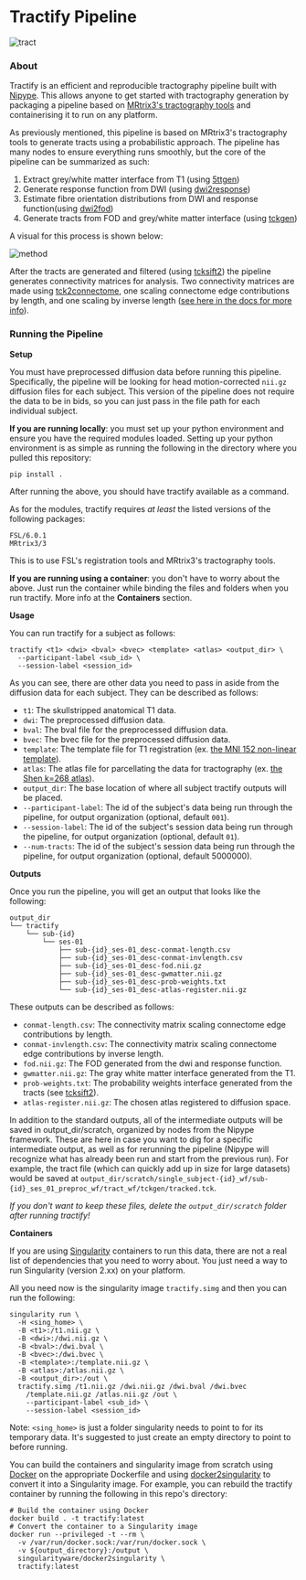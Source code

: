 # Tractify Pipeline

![tract](https://user-images.githubusercontent.com/54225067/122474320-0d94df80-cf91-11eb-86c9-066c1adffb39.png)

### About

Tractify is an efficient and reproducible tractography pipeline built with [Nipype](https://nipype.readthedocs.io/en/latest/). This allows anyone to get started with tractography generation by packaging a pipeline based on [MRtrix3's tractography tools](https://mrtrix.readthedocs.io/en/latest/reference/commands_list.html) and containerising it to run on any platform.

As previously mentioned, this pipeline is based on MRtrix3's tractography tools to generate tracts using a probabilistic approach. The pipeline has many nodes to ensure everything runs smoothly, but the core of the pipeline can be summarized as such:
1. Extract grey/white matter interface from T1 (using [5ttgen](https://mrtrix.readthedocs.io/en/latest/reference/commands/5ttgen.html))
2. Generate response function from DWI (using [dwi2response](https://mrtrix.readthedocs.io/en/latest/reference/commands/dwi2response.html))
3. Estimate fibre orientation distributions from DWI and response function(using [dwi2fod](https://mrtrix.readthedocs.io/en/latest/reference/commands/dwi2fod.html))
4. Generate tracts from FOD and grey/white matter interface (using [tckgen](https://mrtrix.readthedocs.io/en/latest/reference/commands/tckgen.html))

A visual for this process is shown below: 

![method](https://user-images.githubusercontent.com/54225067/122474400-29988100-cf91-11eb-8da2-59fb303b7b3a.png)

After the tracts are generated and filtered (using [tcksift2](https://mrtrix.readthedocs.io/en/latest/reference/commands/tcksift2.html)) the pipeline generates connectivity matrices for analysis. Two connectivity matrices are made using [tck2connectome](https://mrtrix.readthedocs.io/en/latest/reference/commands/tck2connectome.html), one scaling connectome edge contributions by length, and one scaling by inverse length ([see here in the docs for more info](https://mrtrix.readthedocs.io/en/latest/reference/commands/tck2connectome.html#structural-connectome-metric-options)).

### Running the Pipeline

**Setup**

You must have preprocessed diffusion data before running this pipeline. Specifically, the pipeline will be looking for head motion-corrected `nii.gz` diffusion files for each subject. This version of the pipeline does not require the data to be in bids, so you can just pass in the file path for each individual subject. 

**If you are running locally**: you must set up your python environment and ensure you have the required modules loaded. Setting up your python environment is as simple as running the following in the directory where you pulled this repository: 
```
pip install .
```
After running the above, you should have tractify available as a command.

As for the modules, tractify requires *at least* the listed versions of the following packages:
```
FSL/6.0.1
MRtrix3/3
```
This is to use FSL's registration tools and MRtrix3's tractography tools.

**If you are running using a container**: you don't have to worry about the above. Just run the container while binding the files and folders when you run tractify. More info at the  **Containers** section.

**Usage**

You can run tractify for a subject as follows:

```
tractify <t1> <dwi> <bval> <bvec> <template> <atlas> <output_dir> \
  --participant-label <sub_id> \
  --session-label <session_id>
```

As you can see, there are other data you need to pass in aside from the diffusion data for each subject. They can be described as follows: 

- `t1`: The skullstripped anatomical T1 data.
- `dwi`: The preprocessed diffusion data.
- `bval`: The bval file for the preprocessed diffusion data.
- `bvec`: The bvec file for the preprocessed diffusion data.
- `template`: The template file for T1 registration (ex. [the MNI 152 non-linear template](http://nist.mni.mcgill.ca/mni-icbm152-non-linear-6th-generation-symmetric-average-brain-stereotaxic-registration-model/)).
- `atlas`: The atlas file for parcellating the data for tractography (ex. [the Shen k=268 atlas](https://neurovault.org/images/395091/)).
- `output_dir`: The base location of where all subject tractify outputs will be placed.
- `--participant-label`: The id of the subject's data being run through the pipeline, for output organization (optional, default `001`).
- `--session-label`: The id of the subject's session data being run through the pipeline, for output organization (optional, default `01`).
- `--num-tracts`: The id of the subject's session data being run through the pipeline, for output organization (optional, default 5000000).

**Outputs**

Once you run the pipeline, you will get an output that looks like the following:
```
output_dir
└── tractify
    └── sub-{id}
        └── ses-01
            ├── sub-{id}_ses-01_desc-conmat-length.csv
            ├── sub-{id}_ses-01_desc-conmat-invlength.csv
            ├── sub-{id}_ses-01_desc-fod.nii.gz
            ├── sub-{id}_ses-01_desc-gwmatter.nii.gz
            ├── sub-{id}_ses-01_desc-prob-weights.txt
            └── sub-{id}_ses-01_desc-atlas-register.nii.gz
```
These outputs can be described as follows:
- `conmat-length.csv`: The connectivity matrix scaling connectome edge contributions by length.
- `conmat-invlength.csv`: The connectivity matrix scaling connectome edge contributions by inverse length.
- `fod.nii.gz`: The FOD generated from the dwi and response function.
- `gwmatter.nii.gz`: The gray white matter interface generated from the T1.
- `prob-weights.txt`: The probability weights interface generated from the tracts (see [tcksift2](https://mrtrix.readthedocs.io/en/latest/reference/commands/tcksift2.html)).
- `atlas-register.nii.gz`: The chosen atlas registered to diffusion space.

In addition to the standard outputs, all of the intermediate outputs will be saved in output_dir/scratch, organized by nodes from the Nipype framework. These are here in case you want to dig for a specific intermediate output, as well as for rerunning the pipeline (Nipype will recognize what has already been run and start from the previous run). For example, the tract file (which can quickly add up in size for large datasets) would be saved at `output_dir/scratch/single_subject-{id}_wf/sub-{id}_ses_01_preproc_wf/tract_wf/tckgen/tracked.tck`. 

*If you don't want to keep these files, delete the `output_dir/scratch` folder after running tractify!*

**Containers**

If you are using [Singularity](https://sylabs.io/singularity/) containers to run this data, there are not a real list of dependencies that you need to worry about. You just need a way to run Singularity (version 2.xx) on your platform. 

All you need now is the singularity image `tractify.simg` and then you can run the following:
```
singularity run \
  -H <sing_home> \
  -B <t1>:/t1.nii.gz \
  -B <dwi>:/dwi.nii.gz \
  -B <bval>:/dwi.bval \
  -B <bvec>:/dwi.bvec \
  -B <template>:/template.nii.gz \
  -B <atlas>:/atlas.nii.gz \
  -B <output_dir>:/out \
  tractify.simg /t1.nii.gz /dwi.nii.gz /dwi.bval /dwi.bvec 
    /template.nii.gz /atlas.nii.gz /out \
    --participant-label <sub_id> \
    --session-label <session_id>
```
Note: `<sing_home>` is just a folder singularity needs to point to for its temporary data. It's suggested to just create an empty directory to point to before running.

You can build the containers and singularity image from scratch using [Docker](https://docs.docker.com/get-started/) on the appropriate Dockerfile and using [docker2singularity](https://github.com/singularityhub/docker2singularity) to convert it into a Singularity image. For example, you can rebuild the tractify container by running the following in this repo's directory:

```
# Build the container using Docker
docker build . -t tractify:latest
# Convert the container to a Singularity image
docker run --privileged -t --rm \
  -v /var/run/docker.sock:/var/run/docker.sock \
  -v ${output_directory}:/output \
  singularityware/docker2singularity \
  tractify:latest
```
